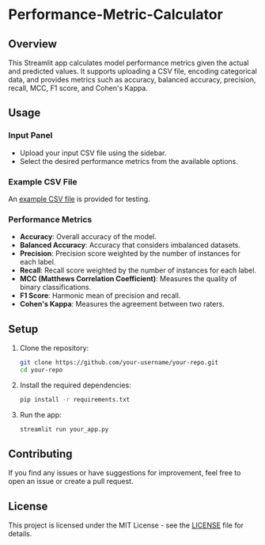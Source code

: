 # Performance-Metric-Calculator

## Overview

This Streamlit app calculates model performance metrics given the actual and predicted values. It supports uploading a CSV file, encoding categorical data, and provides metrics such as accuracy, balanced accuracy, precision, recall, MCC, F1 score, and Cohen's Kappa.

## Usage

### Input Panel

- Upload your input CSV file using the sidebar.
- Select the desired performance metrics from the available options.

### Example CSV File

An [example CSV file](https://raw.githubusercontent.com/dataprofessor/model_performance_app/main/Y_example.csv) is provided for testing.

### Performance Metrics

- **Accuracy**: Overall accuracy of the model.
- **Balanced Accuracy**: Accuracy that considers imbalanced datasets.
- **Precision**: Precision score weighted by the number of instances for each label.
- **Recall**: Recall score weighted by the number of instances for each label.
- **MCC (Matthews Correlation Coefficient)**: Measures the quality of binary classifications.
- **F1 Score**: Harmonic mean of precision and recall.
- **Cohen's Kappa**: Measures the agreement between two raters.

## Setup

1. Clone the repository:

   ```bash
   git clone https://github.com/your-username/your-repo.git
   cd your-repo
   ```

2. Install the required dependencies:

   ```bash
   pip install -r requirements.txt
   ```

3. Run the app:

   ```bash
   streamlit run your_app.py
   ```

## Contributing

If you find any issues or have suggestions for improvement, feel free to open an issue or create a pull request.

## License

This project is licensed under the MIT License - see the [LICENSE](LICENSE) file for details.

